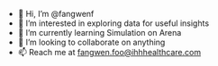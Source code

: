 - 👋 Hi, I’m @fangwenf
- 👀 I’m interested in exploring data for useful insights
- 🌱 I’m currently learning Simulation on Arena
- 💞️ I’m looking to collaborate on anything
- 📫 Reach me at fangwen.foo@ihhhealthcare.com

<!---
fangwenf/fangwenf is a ✨ special ✨ repository because its `README.md` (this file) appears on your GitHub profile.
You can click the Preview link to take a look at your changes.
--->
